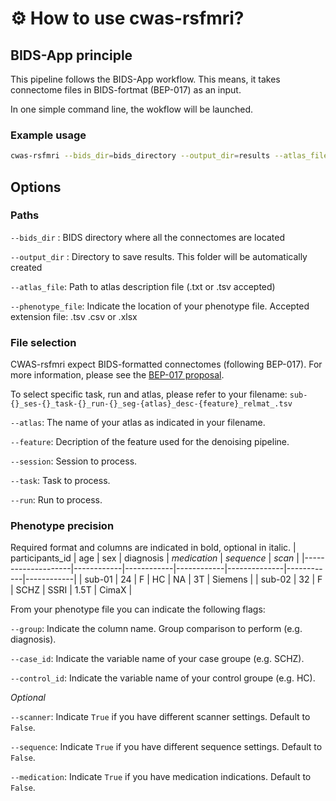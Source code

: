 # ⚙️ How to use cwas-rsfmri?

## BIDS-App principle
This pipeline follows the BIDS-App workflow. This means, it takes connectome files in BIDS-fortmat (BEP-017) as an input. 

In one simple command line, the wokflow will be launched.

### Example usage
```bash
cwas-rsfmri --bids_dir=bids_directory --output_dir=results --atlas_file=atlas.txt --atlas=example_atlas --phenotype_file=participants.tsv --group=diagnosis --case_id=NDD --control_id=HC --session=timepoint1 --task=task01 --run=01 --feature=denoiseSimple
```

## Options
### Paths
`--bids_dir` : BIDS directory where all the connectomes are located

`--output_dir` : Directory to save results. This folder will be automatically created

`--atlas_file`: Path to atlas description file (.txt or .tsv accepted)

`--phenotype_file`: Indicate the location of your phenotype file. 
Accepted extension file: .tsv .csv or .xlsx

### File selection
CWAS-rsfmri expect BIDS-formatted connectomes (following BEP-017). For more information, please see the [BEP-017 proposal](https://bids.neuroimaging.io/extensions/beps/bep_017.html).

To select specific task, run and atlas, please refer to your filename: `sub-{}_ses-{}_task-{}_run-{}_seg-{atlas}_desc-{feature}_relmat_.tsv`

`--atlas`: The name of your atlas as indicated in your filename.

`--feature`: Decription of the feature used for the denoising pipeline.

`--session`: Session to process.

`--task`: Task to process.

`--run`: Run to process.


### Phenotype precision
Required format and columns are indicated in bold, optional in italic.
|   participants_id  |    age     |     sex    |  diagnosis | *medication* | *sequence* |   *scan*   |
|--------------------|------------|------------|------------|--------------|------------|------------|
| sub-01             |   24       |      F     |     HC     |      NA      |     3T     |   Siemens  |
| sub-02             |   32       |      F     |    SCHZ    |     SSRI     |     1.5T   |   CimaX    |

From your phenotype file you can indicate the following flags:

`--group`: Indicate the column name. Group comparison to perform (e.g. diagnosis).

`--case_id`: Indicate the variable name of your case groupe (e.g. SCHZ).

`--control_id`: Indicate the variable name of your control groupe (e.g. HC).

*Optional*

`--scanner`: Indicate `True` if you have different scanner settings. Default to `False`.

`--sequence`: Indicate `True` if you have different sequence settings. Default to `False`.

`--medication`: Indicate `True` if you have medication indications. Default to `False`.